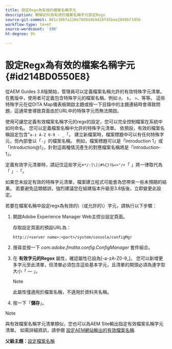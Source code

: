 ```yaml
---
title: 設定Regx為有效的檔案名稱字元
description: 瞭解如何為有效的檔案名稱字元設定Regx
source-git-commit: 801c306fa120e7889d4b9428fd5bee2849bf1956
workflow-type: tm+mt
source-wordcount: '390'
ht-degree: 0%

---
```



# 設定Regx為有效的檔案名稱字元 {#id214BD0550E8}

從AEM Guides 3.8版開始，管理員可以定義檔案名稱允許的有效特殊字元清單。 在舊版中，使用者可定義包含特殊字元的檔案名稱，例如 `@`， `$`， `>`、等等。 這些特殊字元在從DITA Map儀表板開啟主題或按一下目錄中的主題連結時會導致問題，這通常會導致頁面由於URL中的特殊字元而無法開啟。

使用可讓您定義有效檔案名稱字元的regx的設定，您可以完全控制檔案在系統中如何命名。 您可以定義檔案名稱中允許的特殊字元清單。 依預設，有效的檔案名稱設定包含&quot;`a-z A-Z 0-9 - _`「。 建立新檔案時，檔案標題中可以有任何特殊字元，但內部會以「`-`」的檔案名稱。 例如，檔案標題可以是「Introduction 1」或「Introduction@1」，針對這兩種情況產生的對應檔案名稱將是「Introduction-1」。

定義有效字元清單時，請記住這些字元»`*/:[\]|#%{}?&<>"/+`「 」將一律取代為「 」`-`「。

如果您未設定有效的特殊字元清單，檔案建立程式可能會為您帶來一些未預期的結果。 若要避免這類錯誤，強烈建議您在組建版本升級至3.8版後，立即變更此設定。

若要在檔案名稱中設定regx為有效的\（或允許的\）字元，請執行以下步驟：

1. 開啟Adobe Experience Manager Web主控台設定頁面。

   存取設定頁面的預設URL為：

   ```http
   http://<server name>:<port>/system/console/configMgr
   ```

1. 搜尋並按一下 *com.adobe.fmdita.config.ConfigManager* 套件組合。

1. 在 **有效字元的Regex** 屬性，確認屬性已設為\[-a-zA-Z0-9\_\]。 您可以新增更多字元至此清單，但清單必須包含這些基本字元，且清單的開頭必須為連字型大小「 — 」。

   >[!NOTE]
   >
   > 此屬性僅適用於檔案名稱，不適用於資料夾名稱。

1. 按一下「**儲存**」。


>[!NOTE]
>
> 與有效檔案名稱字元清單類似，您也可以為AEM Site輸出指定有效檔案名稱字元清單。 如需詳細資訊，請參閱 [設定AEM網站輸出的有效檔案名稱](conf-file-names-valid-regx-aem-site-output.md#).

**父級主題：**[&#x200B;設定檔案名稱](conf-file-names.md)

